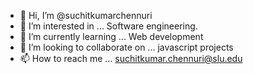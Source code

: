 - 👋 Hi, I’m @suchitkumarchennuri
- 👀 I’m interested in ... Software engineering.
- 🌱 I’m currently learning ... Web development 
- 💞️ I’m looking to collaborate on ... javascript projects
- 📫 How to reach me ... suchitkumar.chennuri@slu.edu

<!---
suchitkumarchennuri/suchitkumarchennuri is a ✨ special ✨ repository because its `README.md` (this file) appears on your GitHub profile.
You can click the Preview link to take a look at your changes.
--->
